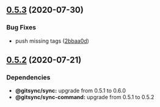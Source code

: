 ## [0.5.3](https://github.com/gitsync-pkg/gitsync-push-command/compare/v0.5.2...v0.5.3) (2020-07-30)


### Bug Fixes

* push missing tags ([2bbaa0d](https://github.com/gitsync-pkg/gitsync-push-command/commit/2bbaa0d5c35225398d88732fec22080185eb5a4e))

## [0.5.2](https://github.com/gitsync-pkg/gitsync-push-command/compare/v0.5.1...v0.5.2) (2020-07-21)





### Dependencies

* **@gitsync/sync:** upgrade from 0.5.1 to 0.6.0
* **@gitsync/sync-command:** upgrade from 0.5.1 to 0.5.2
